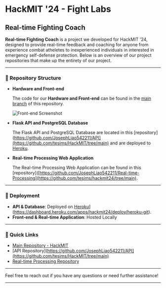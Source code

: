 # HackMIT '24 - Fight Labs

## Real-time Fighting Coach 


**Real-time Fighting Coach** is a project we developed for HackMIT '24, designed to provide real-time feedback and coaching for anyone from experience combat atheletes to inexperienced individuals in interested in emergency self-defense protection. Below is an overview of our project repositories that make up the entirety of our project.

---

### 📂 Repository Structure

- **Hardware and Front-end**
  
  The code for our **Hardware and Front-end** can be found in the [main branch](https://github.com/JosephLiao542211/HackMIT/tree/main) of this repository.

  ![Front-end Screenshot](./images/frontend.png)

- **Flask API and PostgreSQL Database**
  
  The Flask API and PostgreSQL Database are located in this [repository](https://github.com/JosephLiao542211/API](https://github.com/tesims/HackMIT/tree/main) and are deployed to [Heroku](https://hackmit24-fbaeae11f842.herokuapp.com/).



- **Real-time Processing Web Application**
  
  The Real-time Processing Web Application can be found in this [repository]([https://github.com/JosephLiao542211/Real-time-Processing](https://github.com/tesims/hackmit24/tree/main).



---

### 🚀 Deployment

- **API & Database**: Deployed on [Heroku]([https://www.heroku.com/)](https://dashboard.heroku.com/apps/hackmit24/deploy/heroku-git).
- **Front-end & Real-time Application**: Hosted Locally

---

### 📌 Quick Links

- [Main Repository - HackMIT](https://github.com/JosephLiao542211/HackMIT)
- [API Repository](https://github.com/JosephLiao542211/API](https://github.com/tesims/HackMIT/tree/main)
- [Real-time Processing Repository](https://github.com/tesims/hackmit24/tree/main)

---

Feel free to reach out if you have any questions or need further assistance!

---
